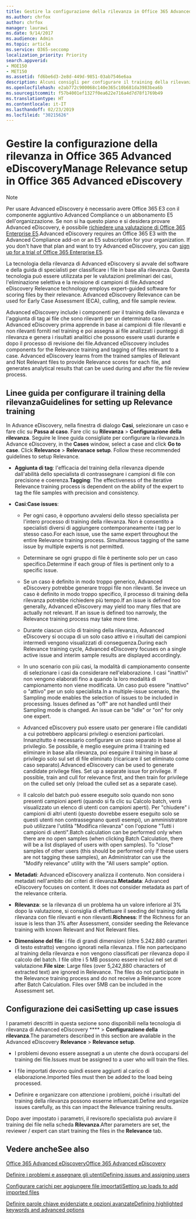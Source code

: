 ```yaml
---
title: Gestire la configurazione della rilevanza in Office 365 Advanced eDiscovery
ms.author: chrfox
author: chrfox
manager: laurawi
ms.date: 9/14/2017
ms.audience: Admin
ms.topic: article
ms.service: O365-seccomp
localization_priority: Priority
search.appverid:
- MOE150
- MET150
ms.assetid: fd6be6d3-2e8d-449d-9851-03ab7546e6aa
description: Alcuni consigli per configurare il training della rilevanza in Office 365 Advanced eDiscovery per classificare i file in base alla rilevanza e generare risultati analitici.
ms.openlocfilehash: e2ab772c900068c140e365c10b681da3983bea6b
ms.sourcegitcommit: f57b4001ef1327f0ea622e716a4d7d78f1769b49
ms.translationtype: HT
ms.contentlocale: it-IT
ms.lasthandoff: 02/23/2019
ms.locfileid: "30215626"
---
```

# <a name="manage-relevance-setup-in-office-365-advanced-ediscovery"></a><span data-ttu-id="808d2-103">Gestire la configurazione della rilevanza in Office 365 Advanced eDiscovery</span><span class="sxs-lookup"><span data-stu-id="808d2-103">Manage Relevance setup in Office 365 Advanced eDiscovery</span></span>

> [!NOTE]
> <span data-ttu-id="808d2-p101">Per usare Advanced eDiscovery è necessario avere Office 365 E3 con il componente aggiuntivo Advanced Compliance o un abbonamento E5 dell'organizzazione. Se non si ha questo piano e si desidera provare Advanced eDiscovery, è possibile [richiedere una valutazione di Office 365 Enterprise E5](https://go.microsoft.com/fwlink/p/?LinkID=698279).</span><span class="sxs-lookup"><span data-stu-id="808d2-p101">Advanced eDiscovery requires an Office 365 E3 with the Advanced Compliance add-on or an E5 subscription for your organization. If you don't have that plan and want to try Advanced eDiscovery, you can [sign up for a trial of Office 365 Enterprise E5](https://go.microsoft.com/fwlink/p/?LinkID=698279).</span></span> 
  
 <span data-ttu-id="808d2-p102">La tecnologia della rilevanza di Advanced eDiscovery si avvale del software e della guida di specialisti per classificare i file in base alla rilevanza. Questa tecnologia può essere utilizzata per le valutazioni preliminari dei casi, l'eliminazione selettiva e la revisione di campioni di file.</span><span class="sxs-lookup"><span data-stu-id="808d2-p102">Advanced eDiscovery Relevance technology employs expert-guided software for scoring files by their relevance. Advanced eDiscovery Relevance can be used for Early Case Assessment (ECA), culling, and file sample review.</span></span> 
  
 <span data-ttu-id="808d2-p103">Advanced eDiscovery include i componenti per il training della rilevanza e l'aggiunta di tag ai file che sono rilevanti per un determinato caso. Advanced eDiscovery prima apprende in base ai campioni di file rilevanti e non rilevanti forniti nel training e poi assegna ai file analizzati i punteggi di rilevanza e genera i risultati analitici che possono essere usati durante e dopo il processo di revisione dei file.</span><span class="sxs-lookup"><span data-stu-id="808d2-p103">Advanced eDiscovery includes components for the Relevance training and tagging of files relevant to a case. Advanced eDiscovery learns from the trained samples of Relevant and Not Relevant files to provide Relevance scores for each file, and generates analytical results that can be used during and after the file review process.</span></span> 
  
## <a name="guidelines-for-setting-up-relevance-training"></a><span data-ttu-id="808d2-110">Linee guida per configurare il training della rilevanza</span><span class="sxs-lookup"><span data-stu-id="808d2-110">Guidelines for setting up Relevance training</span></span>

 <span data-ttu-id="808d2-p104">In Advance eDiscovery, nella finestra di dialogo **Casi**, selezionare un caso e fare clic su **Passa al caso**. Fare clic su **Rilevanza** \> **Configurazione della rilevanza**. Seguire le linee guida consigliate per configurare la rilevanza.</span><span class="sxs-lookup"><span data-stu-id="808d2-p104">In Advance eDiscovery, in the **Cases** window, select a case and click **Go to case**. Click **Relevance** \> **Relevanace setup**. Follow these recommended guidelines to setup Relevance.</span></span> 
  
- <span data-ttu-id="808d2-114">**Aggiunta di tag**: l'efficacia del training della rilevanza dipende dall'abilità dello specialista di contrassegnare i campioni di file con precisione e coerenza.</span><span class="sxs-lookup"><span data-stu-id="808d2-114">**Tagging**: The effectiveness of the iterative Relevance training process is dependent on the ability of the expert to tag the file samples with precision and consistency.</span></span>
    
- <span data-ttu-id="808d2-115">**Casi**:</span><span class="sxs-lookup"><span data-stu-id="808d2-115">**Case issues**:</span></span> 
    
  - <span data-ttu-id="808d2-p105">Per ogni caso, è opportuno avvalersi dello stesso specialista per l'intero processo di training della rilevanza. Non è consentito a specialisti diversi di aggiungere contemporaneamente i tag per lo stesso caso.</span><span class="sxs-lookup"><span data-stu-id="808d2-p105">For each issue, use the same expert throughout the entire Relevance training process. Simultaneous tagging of the same issue by multiple experts is not permitted.</span></span>
    
  - <span data-ttu-id="808d2-118">Determinare se ogni gruppo di file è pertinente solo per un caso specifico.</span><span class="sxs-lookup"><span data-stu-id="808d2-118">Determine if each group of files is pertinent only to a specific issue.</span></span> 
    
  - <span data-ttu-id="808d2-p106">Se un caso è definito in modo troppo generico, Advanced eDiscovery potrebbe generare troppi file non rilevanti. Se invece un caso è definito in modo troppo specifico, il processo di training della rilevanza potrebbe richiedere più tempo.</span><span class="sxs-lookup"><span data-stu-id="808d2-p106">If an issue is defined too generally, Advanced eDiscovery may yield too many files that are actually not relevant. If an issue is defined too narrowly, the Relevance training process may take more time.</span></span> 
    
  - <span data-ttu-id="808d2-121">Durante ciascun ciclo di training della rilevanza, Advanced eDiscovery si occupa di un solo caso attivo e i risultati dei campioni intermedi vengono visualizzati di conseguenza.</span><span class="sxs-lookup"><span data-stu-id="808d2-121">During each Relevance training cycle, Advanced eDiscovery focuses on a single active issue and interim sample results are displayed accordingly.</span></span>
    
  - <span data-ttu-id="808d2-p107">In uno scenario con più casi, la modalità di campionamento consente di selezionare i casi da considerare nell'elaborazione. I casi "inattivi" non vengono elaborati fino a quando la loro modalità di campionamento non viene modificata. Un caso può essere "inattivo" o "attivo" per un solo specialista.</span><span class="sxs-lookup"><span data-stu-id="808d2-p107">In a multiple-issue scenario, the Sampling mode enables the selection of issues to be included in processing. Issues defined as "off" are not handled until their Sampling mode is changed. An issue can be "idle" or "on" for only one expert.</span></span>
    
  -  <span data-ttu-id="808d2-p108">Advanced eDiscovery può essere usato per generare i file candidati a cui potrebbero applicarsi privilegi o esenzioni particolari. Innanzitutto è necessario configurare un caso separato in base al privilegio. Se possibile, è meglio eseguire prima il training ed eliminare in base alla rilevanza, poi eseguire il training in base al privilegio solo sul set di file eliminato (ricaricare il set eliminato come caso separato).</span><span class="sxs-lookup"><span data-stu-id="808d2-p108">Advanced eDiscovery can be used to generate candidate privilege files. Set up a separate issue for privilege. If possible, train and cull for relevance first, and then train for privilege on the culled set only (reload the culled set as a separate case).</span></span> 
    
  - <span data-ttu-id="808d2-p109">Il calcolo del batch può essere eseguito solo quando non sono presenti campioni aperti (quando si fa clic su Calcolo batch, verrà visualizzato un elenco di utenti con campioni aperti). Per "chiudere" i campioni di altri utenti (questo dovrebbe essere eseguito solo se questi utenti non contrassegnano questi esempi), un amministratore può utilizzare l'utilità "Modifica rilevanza" con l'opzione "Tutti i campioni di utenti".</span><span class="sxs-lookup"><span data-stu-id="808d2-p109">Batch calculation can be performed only when there are no open samples (when clicking Batch Calculation, there will be a list displayed of users with open samples). To "close" samples of other users (this should be performed only if these users are not tagging these samples), an Administrator can use the "Modify relevance" utility with the "All users sample" option.</span></span>
    
- <span data-ttu-id="808d2-p110">**Metadati**: Advanced eDiscovery analizza il contenuto. Non considera i metadati nell'ambito dei criteri di rilevanza.</span><span class="sxs-lookup"><span data-stu-id="808d2-p110">**Metadata**: Advanced eDiscovery focuses on content. It does not consider metadata as part of the relevance criteria.</span></span> 
    
- <span data-ttu-id="808d2-132">**Rilevanza**: se la rilevanza di un problema ha un valore inferiore al 3% dopo la valutazione, si consiglia di effettuare il seeding del training della rilevanza con file rilevanti e non rilevanti.</span><span class="sxs-lookup"><span data-stu-id="808d2-132">**Richness**: If the Richness for an issue is less than 3% after Assessment, consider seeding the Relevance training with known Relevant and Not Relevant files.</span></span>
    
- <span data-ttu-id="808d2-p111">**Dimensione del file**: i file di grandi dimensioni (oltre 5.242.880 caratteri di testo estratto) vengono ignorati nella rilevanza. I file non partecipano al training della rilevanza e non vengono classificati per rilevanza dopo il calcolo del batch. I file oltre i 5 MB possono essere inclusi nel set di valutazione.</span><span class="sxs-lookup"><span data-stu-id="808d2-p111">**File size**: Large files (over 5,242,880 characters of extracted text) are ignored in Relevance. The files do not participate in the Relevance training process and do not receive a Relevance score after Batch Calculation. Files over 5MB can be included in the Assessment set.</span></span>
    
## <a name="setting-up-case-issues"></a><span data-ttu-id="808d2-136">Configurazione dei casi</span><span class="sxs-lookup"><span data-stu-id="808d2-136">Setting up case issues</span></span>

<span data-ttu-id="808d2-137">I parametri descritti in questa sezione sono disponibili nella tecnologia di rilevanza di Advanced eDiscovery \*\*\*\* \> **Configurazione della rilevanza**.</span><span class="sxs-lookup"><span data-stu-id="808d2-137">The parameters described in this section are available in the Advanced eDiscovery **Relevance** \> **Relevance setup**.</span></span> 
  
- <span data-ttu-id="808d2-138">I problemi devono essere assegnati a un utente che dovrà occuparsi del training dei file.</span><span class="sxs-lookup"><span data-stu-id="808d2-138">Issues must be assigned to a user who will train the files.</span></span>
    
- <span data-ttu-id="808d2-139">I file importati devono quindi essere aggiunti al carico di elaborazione.</span><span class="sxs-lookup"><span data-stu-id="808d2-139">Imported files must then be added to the load being processed.</span></span>
    
- <span data-ttu-id="808d2-140">Definire e organizzare con attenzione i problemi, poiché i risultati del training della rilevanza possono esserne influenzati.</span><span class="sxs-lookup"><span data-stu-id="808d2-140">Define and organize issues carefully, as this can impact the Relevance training results.</span></span>
    
<span data-ttu-id="808d2-141">Dopo aver impostato i parametri, il revisore/lo specialista può avviare il training dei file nella scheda **Rilevanza**.</span><span class="sxs-lookup"><span data-stu-id="808d2-141">After parameters are set, the reviewer / expert can start training the files in the **Relevance** tab.</span></span> 
  
## <a name="see-also"></a><span data-ttu-id="808d2-142">Vedere anche</span><span class="sxs-lookup"><span data-stu-id="808d2-142">See also</span></span>

[<span data-ttu-id="808d2-143">Office 365 Advanced eDiscovery</span><span class="sxs-lookup"><span data-stu-id="808d2-143">Office 365 Advanced eDiscovery</span></span>](office-365-advanced-ediscovery.md)
  
[<span data-ttu-id="808d2-144">Definire i problemi e assegnare gli utenti</span><span class="sxs-lookup"><span data-stu-id="808d2-144">Defining issues and assigning users</span></span>](define-issues-and-assign-users.md)
  
[<span data-ttu-id="808d2-145">Configurare carichi per aggiungere file importati</span><span class="sxs-lookup"><span data-stu-id="808d2-145">Setting up loads to add imported files</span></span>](set-up-loads-to-add-imported-files.md)
  
[<span data-ttu-id="808d2-146">Definire parole chiave evidenziate e opzioni avanzate</span><span class="sxs-lookup"><span data-stu-id="808d2-146">Defining highlighted keywords and advanced options</span></span>](define-highlighted-keywords-and-advanced-options.md)

